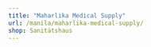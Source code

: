 ```yaml
---
title: "Maharlika Medical Supply"
url: /manila/maharlika-medical-supply/
shop: Sanitätshaus
---
```

